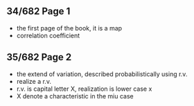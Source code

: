 ## 34/682 Page 1

- the first page of the book, it is a map
- correlation coefficient

## 35/682 Page 2

- the extend of variation, described probabilistically using r.v.
- realize a r.v.
- r.v. is capital letter X, realization is lower case x
- X denote a characteristic in the miu case
